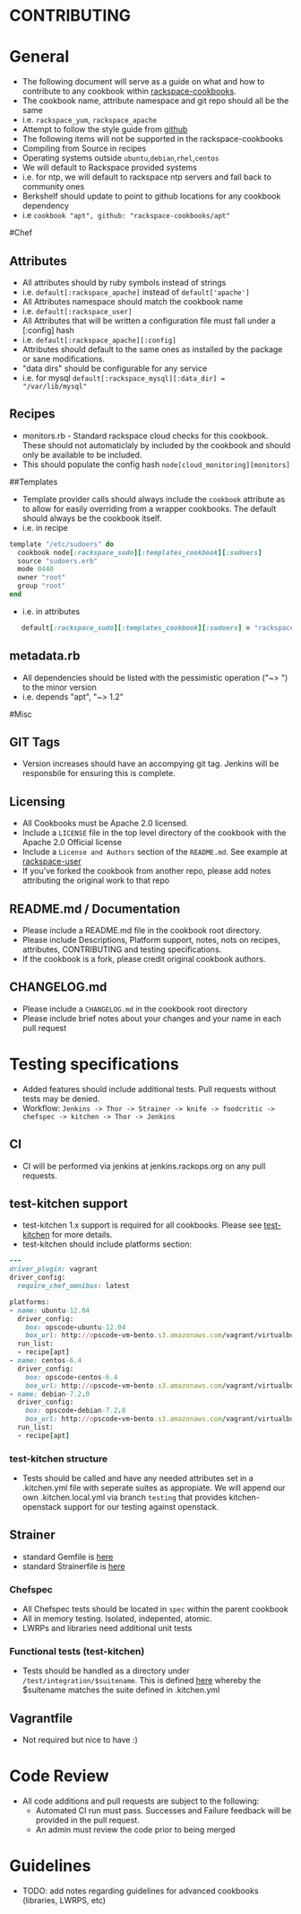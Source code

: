 CONTRIBUTING
===========

# General
* The following document will serve as a guide on what and how to contribute to any cookbook within [rackspace-cookbooks](http://github.com/rackspace-cookbooks/).
* The cookbook name, attribute namespace and git repo should all be the same
 * i.e. `rackspace_yum`, `rackspace_apache`
* Attempt to follow the style guide from [github](https://github.com/styleguide/ruby)
* The following items will not be supported in the rackspace-cookbooks
 * Compiling from Source in recipes
 * Operating systems outside `ubuntu`,`debian`,`rhel`,`centos`
* We will default to Rackspace provided systems
 * i.e. for ntp, we will default to rackspace ntp servers and fall back to community ones  
* Berkshelf should update to point to github locations for any cookbook dependency
 * i.e `cookbook "apt", github: "rackspace-cookbooks/apt"`

#Chef
## Attributes
* All attributes should by ruby symbols instead of strings
 * i.e. `default[:rackspace_apache]` instead of `default['apache']`
* All Attributes namespace should match the cookbook name
 * i.e. `default[:rackspace_user]`
* All Attributes that will be written a configuration file must fall under a [:config] hash
 * i.e. `default[:rackspace_apache][:config]`
* Attributes should default to the same ones as installed by the package or sane modifications.
* "data dirs" should be configurable for any service
 * i.e. for mysql `default[:rackspace_mysql][:data_dir] = "/var/lib/mysql"` 

## Recipes
* monitors.rb - Standard rackspace cloud checks for this cookbook. These should not automaticlaly by included by the cookbook and should only be available to be included. 
 * This should populate the config hash `node[cloud_monitoring][monitors]` 

##Templates
* Template provider calls should always include the `cookbook` attribute as to allow for easily overriding from a wrapper cookbooks. The default should always be the cookbook itself.
 * i.e. in recipe


```ruby   
template "/etc/sudoers" do
  cookbook node[:rackspace_sudo][:templates_cookbook][:sudoers]
  source "sudoers.erb"
  mode 0440
  owner "root"
  group "root"
end
```

* i.e. in attributes

```ruby
   default[:rackspace_sudo][:templates_cookbook][:sudoers] = "rackspace_sudo"
```

## metadata.rb
* All dependencies should be listed with the pessimistic operation ("~> ") to the minor version
 * i.e. depends "apt", "~> 1.2" 
 

#Misc
## GIT Tags
* Version increases should have an accompying git tag. Jenkins will be responsbile for ensuring this is complete.

## Licensing
* All Cookbooks must be Apache 2.0 licensed. 
* Include a `LICENSE` file in the top level directory of the cookbook with the Apache 2.0 Official license
* Include a `License and Authors` section of the `README.md`. See example at [rackspace-user](https://github.com/rackspace-cookbooks/rackspace-user)
* If you've forked the cookbook from another repo, please add notes attributing the original work to that repo

## README.md / Documentation
* Please include a README.md file in the cookbook root directory.
* Please include Descriptions, Platform support, notes, nots on recipes, attributes, CONTRIBUTING and testing specifications.
* If the cookbook is a fork, please credit original cookbook authors.

## CHANGELOG.md
* Please include a `CHANGELOG.md` in the cookbook root directory
* Please include brief notes about your changes and your name in each pull request


# Testing specifications
* Added features should include additional tests. Pull requests without tests may be denied.
* Workflow: `Jenkins -> Thor -> Strainer -> knife -> foodcritic -> chefspec -> kitchen -> Thor -> Jenkins`

## CI
* CI will be performed via jenkins at jenkins.rackops.org on any pull requests.

## test-kitchen support
* test-kitchen 1.x support is required for all cookbooks. Please see [test-kitchen](https://github.com/opscode/test-kitchen) for more details.
* test-kitchen should include platforms section:
 

```ruby
---
driver_plugin: vagrant
driver_config:
  require_chef_omnibus: latest

platforms:
- name: ubuntu-12.04
  driver_config:
    box: opscode-ubuntu-12.04
    box_url: http://opscode-vm-bento.s3.amazonaws.com/vagrant/virtualbox/opscode_ubuntu-12.04_chef-provisionerless.box
  run_list:
  - recipe[apt]
- name: centos-6.4
  driver_config:
    box: opscode-centos-6.4
    box_url: http://opscode-vm-bento.s3.amazonaws.com/vagrant/virtualbox/opscode_centos-6.4_chef-provisionerless.box
- name: debian-7.2.0
  driver_config:
    box: opscode-debian-7.2.0
    box_url: http://opscode-vm-bento.s3.amazonaws.com/vagrant/virtualbox/opscode_debian-7.2.0_chef-provisionerless.box
  run_list:
  - recipe[apt]
```

### test-kitchen structure
* Tests should be called and have any needed attributes set in a .kitchen.yml file with seperate suites as appropiate. We will append our own .kitchen.local.yml via branch `testing` that provides kitchen-openstack support for our testing against openstack.

## Strainer
* standard Gemfile is [here](https://github.com/rackspace-cookbooks/contributing/blob/master/Gemfile)
* standard Strainerfile is [here](https://github.com/rackspace-cookbooks/contributing/blob/master/Strainerfile)

### Chefspec
* All Chefspec tests should be located in `spec` within the parent cookbook
* All in memory testing. Isolated, indepented, atomic.
* LWRPs and libraries need additional unit tests 

### Functional tests (test-kitchen)
* Tests should be handled as a directory under `/test/integration/$suitename`. This is defined [here](http://kitchen.ci/docs/getting-started/writing-test) whereby the $suitename matches the suite defined in .kitchen.yml

## Vagrantfile 
* Not required but nice to have :)

# Code Review
* All code additions and pull requests are subject to the following:
    * Automated CI run must pass. Successes and Failure feedback will be provided in the pull request.
    * An admin must review the code prior to being merged 

# Guidelines
* TODO: add notes regarding guidelines for advanced cookbooks (libraries, LWRPS, etc)

